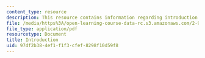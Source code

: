 ```yaml
---
content_type: resource
description: This resource contains information regarding introduction.
file: /media/https%3A/open-learning-course-data-rc.s3.amazonaws.com/2-96-management-in-engineering-fall-2012/97df2b384ef1f1f3cfef8298f10d59f8_MIT2_96F12_lec01.pdf
file_type: application/pdf
resourcetype: Document
title: Introduction
uid: 97df2b38-4ef1-f1f3-cfef-8298f10d59f8
---
```


